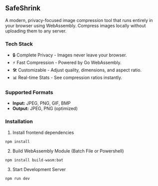 ## SafeShrink

A modern, privacy-focused image compression tool that runs entirely in your browser using WebAssembly. Compress images locally without uploading them to any server.

### Tech Stack
- 🔒 Complete Privacy - Images never leave your browser.
- ⚡ Fast Compression - Powered by Go WebAssembly.
- 🛠️ Customizable - Adjust quality, dimensions, and aspect ratio.
- 📊 Real-time Stats - See compression ratios instantly.

### Supported Formats
- **Input:** JPEG, PNG, GIF, BMP
- **Output:** JPEG, PNG (optimized)

### Installation

1. Install frontend dependencies
```
npm install
```

2. Build WebAssembly Module (Batch File or Powershell)
```
npm install build-wasm:bat
```

3. Start Development Server
```
npm run dev
```